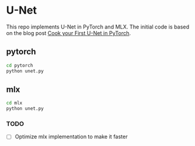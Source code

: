 # U-Net

This repo implements U-Net in PyTorch and MLX. The initial code is based on the blog post [Cook your First U-Net in PyTorch](https://towardsdatascience.com/cook-your-first-u-net-in-pytorch-b3297a844cf3).

## pytorch

```sh
cd pytorch
python unet.py
```

## mlx

```sh
cd mlx
python unet.py
```

### TODO

- [ ] Optimize mlx implementation to make it faster
